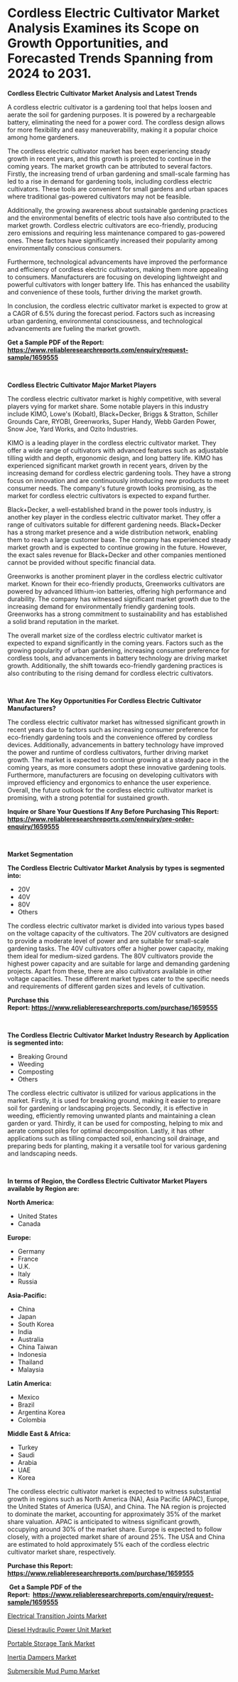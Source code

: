 <p><h1>Cordless Electric Cultivator Market Analysis Examines its Scope on Growth Opportunities, and Forecasted Trends Spanning from 2024 to 2031.</h1></p><p><strong>Cordless Electric Cultivator Market Analysis and Latest Trends</strong></p>
<p><p>A cordless electric cultivator is a gardening tool that helps loosen and aerate the soil for gardening purposes. It is powered by a rechargeable battery, eliminating the need for a power cord. The cordless design allows for more flexibility and easy maneuverability, making it a popular choice among home gardeners.</p><p>The cordless electric cultivator market has been experiencing steady growth in recent years, and this growth is projected to continue in the coming years. The market growth can be attributed to several factors. Firstly, the increasing trend of urban gardening and small-scale farming has led to a rise in demand for gardening tools, including cordless electric cultivators. These tools are convenient for small gardens and urban spaces where traditional gas-powered cultivators may not be feasible.</p><p>Additionally, the growing awareness about sustainable gardening practices and the environmental benefits of electric tools have also contributed to the market growth. Cordless electric cultivators are eco-friendly, producing zero emissions and requiring less maintenance compared to gas-powered ones. These factors have significantly increased their popularity among environmentally conscious consumers.</p><p>Furthermore, technological advancements have improved the performance and efficiency of cordless electric cultivators, making them more appealing to consumers. Manufacturers are focusing on developing lightweight and powerful cultivators with longer battery life. This has enhanced the usability and convenience of these tools, further driving the market growth.</p><p>In conclusion, the cordless electric cultivator market is expected to grow at a CAGR of 6.5% during the forecast period. Factors such as increasing urban gardening, environmental consciousness, and technological advancements are fueling the market growth.</p></p>
<p><strong>Get a Sample PDF of the Report:&nbsp; <a href="https://www.reliableresearchreports.com/enquiry/request-sample/1659555">https://www.reliableresearchreports.com/enquiry/request-sample/1659555</a></strong></p>
<p>&nbsp;</p>
<p><strong>Cordless Electric Cultivator Major Market Players</strong></p>
<p><p>The cordless electric cultivator market is highly competitive, with several players vying for market share. Some notable players in this industry include KIMO, Lowe's (Kobalt), Black+Decker, Briggs & Stratton, Schiller Grounds Care, RYOBI, Greenworks, Super Handy, Webb Garden Power, Snow Joe, Yard Works, and Ozito Industries. </p><p>KIMO is a leading player in the cordless electric cultivator market. They offer a wide range of cultivators with advanced features such as adjustable tilling width and depth, ergonomic design, and long battery life. KIMO has experienced significant market growth in recent years, driven by the increasing demand for cordless electric gardening tools. They have a strong focus on innovation and are continuously introducing new products to meet consumer needs. The company's future growth looks promising, as the market for cordless electric cultivators is expected to expand further.</p><p>Black+Decker, a well-established brand in the power tools industry, is another key player in the cordless electric cultivator market. They offer a range of cultivators suitable for different gardening needs. Black+Decker has a strong market presence and a wide distribution network, enabling them to reach a large customer base. The company has experienced steady market growth and is expected to continue growing in the future. However, the exact sales revenue for Black+Decker and other companies mentioned cannot be provided without specific financial data.</p><p>Greenworks is another prominent player in the cordless electric cultivator market. Known for their eco-friendly products, Greenworks cultivators are powered by advanced lithium-ion batteries, offering high performance and durability. The company has witnessed significant market growth due to the increasing demand for environmentally friendly gardening tools. Greenworks has a strong commitment to sustainability and has established a solid brand reputation in the market.</p><p>The overall market size of the cordless electric cultivator market is expected to expand significantly in the coming years. Factors such as the growing popularity of urban gardening, increasing consumer preference for cordless tools, and advancements in battery technology are driving market growth. Additionally, the shift towards eco-friendly gardening practices is also contributing to the rising demand for cordless electric cultivators.</p></p>
<p>&nbsp;</p>
<p><strong>What Are The Key Opportunities For Cordless Electric Cultivator Manufacturers?</strong></p>
<p><p>The cordless electric cultivator market has witnessed significant growth in recent years due to factors such as increasing consumer preference for eco-friendly gardening tools and the convenience offered by cordless devices. Additionally, advancements in battery technology have improved the power and runtime of cordless cultivators, further driving market growth. The market is expected to continue growing at a steady pace in the coming years, as more consumers adopt these innovative gardening tools. Furthermore, manufacturers are focusing on developing cultivators with improved efficiency and ergonomics to enhance the user experience. Overall, the future outlook for the cordless electric cultivator market is promising, with a strong potential for sustained growth.</p></p>
<p><strong>Inquire or Share Your Questions If Any Before Purchasing This Report: <a href="https://www.reliableresearchreports.com/enquiry/pre-order-enquiry/1659555">https://www.reliableresearchreports.com/enquiry/pre-order-enquiry/1659555</a></strong></p>
<p>&nbsp;</p>
<p><strong>Market Segmentation</strong></p>
<p><strong>The Cordless Electric Cultivator Market Analysis by types is segmented into:</strong></p>
<p><ul><li>20V</li><li>40V</li><li>80V</li><li>Others</li></ul></p>
<p><p>The cordless electric cultivator market is divided into various types based on the voltage capacity of the cultivators. The 20V cultivators are designed to provide a moderate level of power and are suitable for small-scale gardening tasks. The 40V cultivators offer a higher power capacity, making them ideal for medium-sized gardens. The 80V cultivators provide the highest power capacity and are suitable for large and demanding gardening projects. Apart from these, there are also cultivators available in other voltage capacities. These different market types cater to the specific needs and requirements of different garden sizes and levels of cultivation.</p></p>
<p><strong>Purchase this Report:&nbsp;<a href="https://www.reliableresearchreports.com/purchase/1659555">https://www.reliableresearchreports.com/purchase/1659555</a></strong></p>
<p>&nbsp;</p>
<p><strong>The Cordless Electric Cultivator Market Industry Research by Application is segmented into:</strong></p>
<p><ul><li>Breaking Ground</li><li>Weeding</li><li>Composting</li><li>Others</li></ul></p>
<p><p>The cordless electric cultivator is utilized for various applications in the market. Firstly, it is used for breaking ground, making it easier to prepare soil for gardening or landscaping projects. Secondly, it is effective in weeding, efficiently removing unwanted plants and maintaining a clean garden or yard. Thirdly, it can be used for composting, helping to mix and aerate compost piles for optimal decomposition. Lastly, it has other applications such as tilling compacted soil, enhancing soil drainage, and preparing beds for planting, making it a versatile tool for various gardening and landscaping needs.</p></p>
<p>&nbsp;</p>
<p><strong>In terms of Region, the Cordless Electric Cultivator Market Players available by Region are:</strong></p>
<p>
    <p> <strong> North America: </strong>
        <ul>
            <li>United States</li>
            <li>Canada</li>
        </ul>
        </p> 
    <p> <strong> Europe: </strong>
        <ul>
            <li>Germany</li>
            <li>France</li>
            <li>U.K.</li>
            <li>Italy</li>
            <li>Russia</li>
        </ul>
        </p> 
    <p> <strong> Asia-Pacific: </strong>
        <ul>
            <li>China</li>
            <li>Japan</li>
            <li>South Korea</li>
            <li>India</li>
            <li>Australia</li>
            <li>China Taiwan</li>
            <li>Indonesia</li>
            <li>Thailand</li>
            <li>Malaysia</li>
        </ul>
        </p> 
    <p> <strong> Latin America: </strong>
        <ul>
            <li>Mexico</li>
            <li>Brazil</li>
            <li>Argentina Korea</li>
            <li>Colombia</li>
        </ul>
        </p> 
    <p> <strong> Middle East & Africa: </strong>
        <ul>
            <li>Turkey</li>
            <li>Saudi</li>
            <li>Arabia</li>
            <li>UAE</li>
            <li>Korea</li>
        </ul>
    </p>
    </p>
<p><p>The cordless electric cultivator market is expected to witness substantial growth in regions such as North America (NA), Asia Pacific (APAC), Europe, the United States of America (USA), and China. The NA region is projected to dominate the market, accounting for approximately 35% of the market share valuation. APAC is anticipated to witness significant growth, occupying around 30% of the market share. Europe is expected to follow closely, with a projected market share of around 25%. The USA and China are estimated to hold approximately 5% each of the cordless electric cultivator market share, respectively.</p></p>
<p><strong>Purchase this Report: <a href="https://www.reliableresearchreports.com/purchase/1659555">https://www.reliableresearchreports.com/purchase/1659555</a></strong></p>
<p>&nbsp;<strong>Get a Sample PDF of the Report:&nbsp;&nbsp;<a href="https://www.reliableresearchreports.com/enquiry/request-sample/1659555">https://www.reliableresearchreports.com/enquiry/request-sample/1659555</a></strong></p>
<p><strong></strong></p>
<p><p><a href="https://github.com/lylyparadise/Market-Research-Report-List-1/blob/main/electrical-transition-joints-market.md">Electrical Transition Joints Market</a></p><p><a href="https://github.com/nathandecarvalho/Market-Research-Report-List-1/blob/main/diesel-hydraulic-power-unit-market.md">Diesel Hydraulic Power Unit Market</a></p><p><a href="https://github.com/globismark/Market-Research-Report-List-1/blob/main/portable-storage-tank-market.md">Portable Storage Tank Market</a></p><p><a href="https://github.com/bmorecock/Market-Research-Report-List-1/blob/main/inertia-dampers-market.md">Inertia Dampers Market</a></p><p><a href="https://github.com/mauripalmi/Market-Research-Report-List-1/blob/main/submersible-mud-pump-market.md">Submersible Mud Pump Market</a></p></p>
